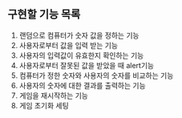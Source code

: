 ## 구현할 기능 목록 

1. 랜덤으로 컴퓨터가 숫자 값을 정하는 기능
2. 사용자로부터 값을 입력 받는 기능
3. 사용자의 입력값이 유효한지 확인하는 기능
4. 사용자로부터 잘못된 값을 받았을 때 alert기능
5. 컴퓨터가 정한 숫자와 사용자의 숫자를 비교하는 기능
6. 사용자의 숫자에 대한 결과를 출력하는 기능
7. 게임을 재시작하는 기능
8. 게임 초기화 세팅